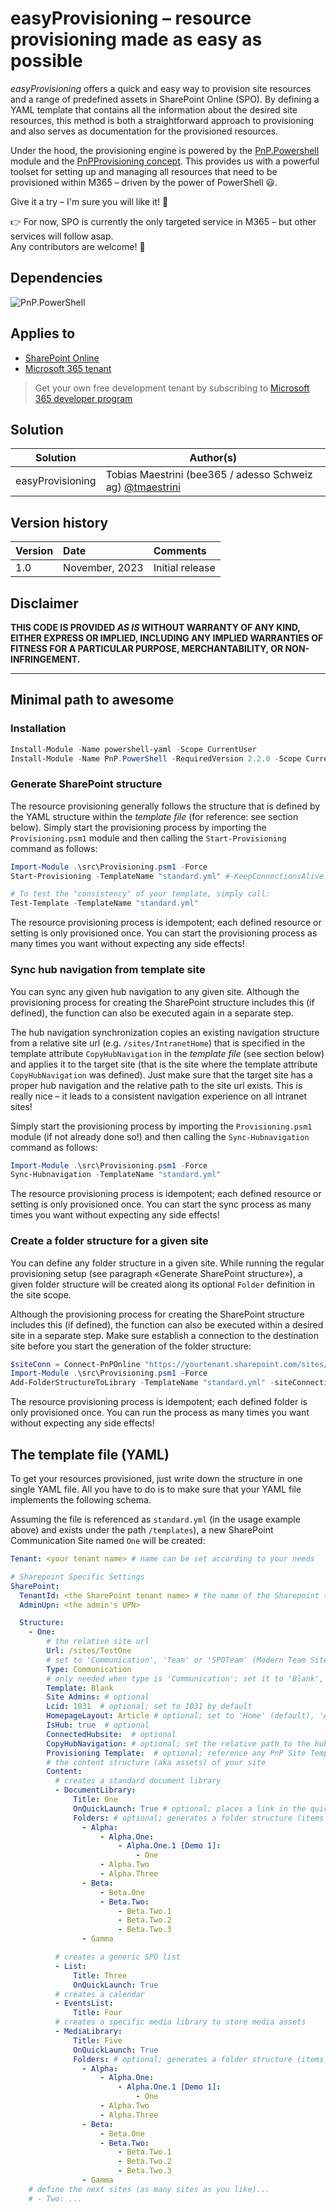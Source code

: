 # easyProvisioning – resource provisioning made as easy as possible
*easyProvisioning* offers a quick and easy way to provision site resources and a range of predefined assets in SharePoint Online (SPO). By defining a YAML template that contains all the information about the desired site resources, this method is both a straightforward approach to provisioning and also serves as documentation for the provisioned resources.

Under the hood, the provisioning engine is powered by the [PnP.Powershell](https://pnp.github.io/powershell/) module and the [PnPProvisioning concept](https://github.com/pnp/PnP-Provisioning-Schema). This provides us with a powerful toolset for setting up and managing all resources that need to be provisioned within M365 – driven by the power of PowerShell 😃.

Give it a try – I'm sure you will like it! 💪

👉 For now, SPO is currently the only targeted service in M365 – but other services will follow asap.<br>
Any contributors are welcome! 🙌


## Dependencies
![PnP.PowerShell](https://img.shields.io/badge/PnP.Powershell-2.2.0-green.svg) 


## Applies to
- [SharePoint Online](https://learn.microsoft.com/en-us/office365/servicedescriptions/sharepoint-online-service-description/sharepoint-online-service-description)
- [Microsoft 365 tenant](https://docs.microsoft.com/en-us/sharepoint/dev/spfx/set-up-your-developer-tenant)

> Get your own free development tenant by subscribing to [Microsoft 365 developer program](http://aka.ms/o365devprogram)


## Solution

| Solution         | Author(s)                                                                                   |
| ---------------- | ------------------------------------------------------------------------------------------- |
| easyProvisioning | Tobias Maestrini (bee365 / adesso Schweiz ag) [@tmaestrini](https://twitter.com/tmaestrini) |


## Version history

| Version | Date           | Comments        |
| ------- | :------------- | :-------------- |
| 1.0     | November, 2023 | Initial release |


## Disclaimer

**THIS CODE IS PROVIDED _AS IS_ WITHOUT WARRANTY OF ANY KIND, EITHER EXPRESS OR IMPLIED, INCLUDING ANY IMPLIED WARRANTIES OF FITNESS FOR A PARTICULAR PURPOSE, MERCHANTABILITY, OR NON-INFRINGEMENT.**

---

## Minimal path to awesome
### Installation
```powershell
Install-Module -Name powershell-yaml -Scope CurrentUser
Install-Module -Name PnP.PowerShell -RequiredVersion 2.2.0 -Scope CurrentUser
```

### Generate SharePoint structure
The resource provisioning generally follows the structure that is defined by the YAML structure within the *template file* (for reference: see section below).
Simply start the provisioning process by importing the `Provisioning.psm1` module and then calling the `Start-Provisioning` command as follows:

```powershell
Import-Module .\src\Provisioning.psm1 -Force
Start-Provisioning -TemplateName "standard.yml" #-KeepConnectionsAlive

# To test the "consistency" of your template, simply call:
Test-Template -TemplateName "standard.yml"
```

The resource provisioning process is idempotent; each defined resource or setting is only provisioned once. You can start the provisioning process as many times you want without expecting any side effects!

### Sync hub navigation from template site
You can sync any given hub navigation to any given site. Although the provisioning process for creating the SharePoint structure includes this (if defined), the function can also be executed again in a separate step.

The hub navigation synchronization copies an existing navigation structure from a relative site url (e.g. `/sites/IntranetHome`) that is specified in the template attribute `CopyHubNavigation` in the *template file* (see section below) and applies it to the target site (that is the site where the template attribute `CopyHubNavigation` was defined). Just make sure that the target site has a proper hub navigation and the relative path to the site url exists. This is really nice – it leads to a consistent navigation experience on all intranet sites!

Simply start the provisioning process by importing the `Provisioning.psm1` module (if not already done so!) and then calling the `Sync-Hubnavigation` command as follows:

```powershell
Import-Module .\src\Provisioning.psm1 -Force
Sync-Hubnavigation -TemplateName "standard.yml"
```

The resource provisioning process is idempotent; each defined resource or setting is only provisioned once. You can start the sync process as many times you want without expecting any side effects!

### Create a folder structure for a given site
You can define any folder structure in a given site. While running the regular provisioning setup (see paragraph «Generate SharePoint structure»), a given folder structure will be created along its optional `Folder` definition in the site scope.

Although the provisioning process for creating the SharePoint structure includes this (if defined), the function can also be executed within a desired site in a separate step. Make sure establish a connection to the destination site before you start the generation of the folder structure:

```powershell
$siteConn = Connect-PnPOnline "https://yourtenant.sharepoint.com/sites/site" -Interactive -ReturnConnection
Import-Module .\src\Provisioning.psm1 -Force
Add-FolderStructureToLibrary -TemplateName "standard.yml" -siteConnection $siteConn
```
The resource provisioning process is idempotent; each defined folder is only provisioned once. You can run the process as many times you want without expecting any side effects!



## The template file (YAML)
To get your resources provisioned, just write down the structure in one single YAML file.
All you have to do is to make sure that your YAML file implements the following schema.

Assuming the file is referenced as `standard.yml` (in the usage example above) and exists under the path `/templates`),
a new SharePoint Communication Site named `One` will be created:

```yaml
Tenant: <your tenant name> # name can be set according to your needs

# Sharepoint Specific Settings
SharePoint:
  TenantId: <the SharePoint tenant name> # the name of the Sharepoint tenant (e.g. contoso)
  AdminUpn: <the admin's UPN>

  Structure:
    - One:
        # the relative site url
        Url: /sites/TestOne
        # set to 'Communication', 'Team' or 'SPOTeam' (Modern Team Site w/o M365 Group)
        Type: Communication 
        # only needed when type is 'Communication'; set it to 'Blank', 'Showcase' or 'Topic'
        Template: Blank 
        Site Admins: # optional
        Lcid: 1031  # optional; set to 1031 by default
        HomepageLayout: Article # optional; set to 'Home' (default), 'Article' or 'SingleWebPartAppPage'
        IsHub: true  # optional
        ConnectedHubsite:  # optional
        CopyHubNavigation: # optional; set the relative path to the hub site from where the navigation structure will be copied
        Provisioning Template:  # optional; reference any PnP Site Template from your local machine
        # the content structure (aka assets) of your site
        Content:
          # creates a standard document library
          - DocumentLibrary: 
              Title: One
              OnQuickLaunch: True # optional; places a link in the quick launch navigation
              Folders: # optional; generates a folder structure (items are folder names)
                - Alpha:
                    - Alpha.One:
                        - Alpha.One.1 [Demo 1]:
                            - One
                    - Alpha.Two
                    - Alpha.Three
                - Beta:
                    - Beta.One
                    - Beta.Two:
                        - Beta.Two.1
                        - Beta.Two.2
                        - Beta.Two.3
                - Gamma          

          # creates a generic SPO list
          - List:  
              Title: Three
              OnQuickLaunch: True
          # creates a calendar
          - EventsList:
              Title: Four
          # creates a specific media library to store media assets
          - MediaLibrary:
              Title: Five
              OnQuickLaunch: True
              Folders: # optional; generates a folder structure (items are folder names)
                - Alpha:
                    - Alpha.One:
                        - Alpha.One.1 [Demo 1]:
                            - One
                    - Alpha.Two
                    - Alpha.Three
                - Beta:
                    - Beta.One
                    - Beta.Two:
                        - Beta.Two.1
                        - Beta.Two.2
                        - Beta.Two.3
                - Gamma          
    # define the next sites (as many sites as you like)...
    # - Two: ...
```
